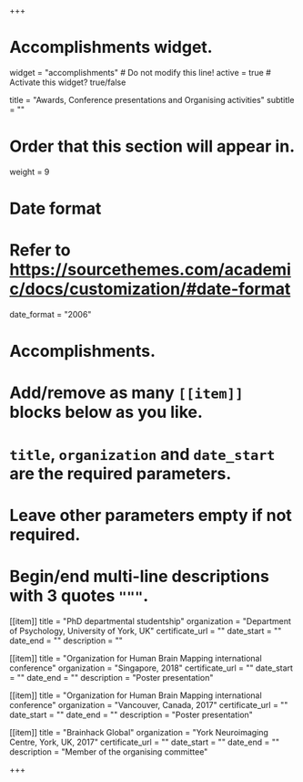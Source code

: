 +++
# Accomplishments widget.
widget = "accomplishments"  # Do not modify this line!
active = true  # Activate this widget? true/false

title = "Awards, Conference presentations and Organising activities"
subtitle = ""

# Order that this section will appear in.
weight = 9

# Date format
#   Refer to https://sourcethemes.com/academic/docs/customization/#date-format
date_format = "2006"

# Accomplishments.
#   Add/remove as many `[[item]]` blocks below as you like.
#   `title`, `organization` and `date_start` are the required parameters.
#   Leave other parameters empty if not required.
#   Begin/end multi-line descriptions with 3 quotes `"""`.

[[item]]
  title = "PhD departmental studentship"
  organization = "Department of Psychology, University of York, UK"
  certificate_url = ""
  date_start = ""
  date_end = ""
  description = ""

[[item]]
  title = "Organization for Human Brain Mapping international conference"
  organization = "Singapore, 2018"
  certificate_url = ""
  date_start = ""
  date_end = ""
  description = "Poster presentation"

[[item]]
  title = "Organization for Human Brain Mapping international conference"
  organization = "Vancouver, Canada, 2017"
  certificate_url = ""
  date_start = ""
  date_end = ""
  description = "Poster presentation"

[[item]]
  title = "Brainhack Global"
  organization = "York Neuroimaging Centre, York, UK, 2017"
  certificate_url = ""
  date_start = ""
  date_end = ""
  description = "Member of the organising committee"

+++
